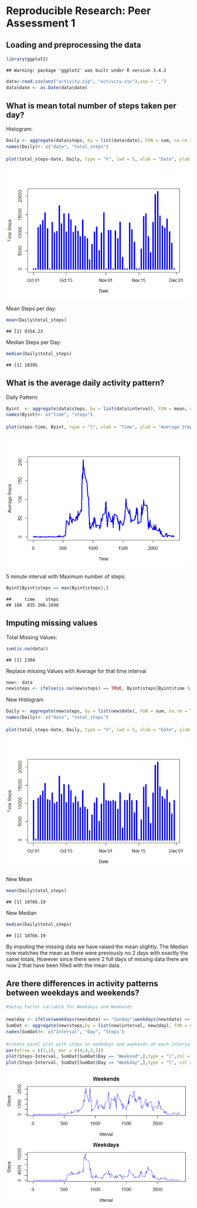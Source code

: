 # Reproducible Research: Peer Assessment 1


## Loading and preprocessing the data


```r
library(ggplot2)
```

```
## Warning: package 'ggplot2' was built under R version 3.4.2
```

```r
data<-read.csv(unz("activity.zip", "activity.csv"),sep = ",")
data$date <- as.Date(data$date)
```

## What is mean total number of steps taken per day?
Histogram:

```r
Daily <- aggregate(data$steps, by = list(data$date), FUN = sum, na.rm = TRUE)
names(Daily)<- c("date", "total_steps")

plot(total_steps~date, Daily, type = "h", lwd = 5, xlab = "Date", ylab = "Total Steps", col = "blue")
```

![](PA1_template_files/figure-html/Histogram-1.png)<!-- -->

Mean Steps per day:

```r
mean(Daily$total_steps)
```

```
## [1] 9354.23
```

Median Steps per Day:

```r
median(Daily$total_steps)
```

```
## [1] 10395
```

## What is the average daily activity pattern?
Daily Pattern:

```r
Byint  <- aggregate(data$steps, by = list(data$interval), FUN = mean, na.rm = TRUE)
names(Byint)<- c("time", "steps")

plot(steps~time, Byint, type = "l", xlab = "Time", ylab = "Average Steps", lwd = 3, col = "blue")
```

![](PA1_template_files/figure-html/unnamed-chunk-4-1.png)<!-- -->

5 minute interval with Maximum number of steps:

```r
Byint[Byint$steps == max(Byint$steps),]
```

```
##     time    steps
## 104  835 206.1698
```

## Imputing missing values
Total Missing Values:

```r
sum(is.na(data))
```

```
## [1] 2304
```

Replace missing Values with Average for that time interval

```r
new<- data
new$steps <- ifelse(is.na(new$steps) == TRUE, Byint$steps[Byint$time %in% new$interval], new$steps) 
```


New Histogram

```r
Daily <- aggregate(new$steps, by = list(new$date), FUN = sum, na.rm = TRUE)
names(Daily)<- c("date", "total_steps")

plot(total_steps~date, Daily, type = "h", lwd = 5, xlab = "Date", ylab = "Total Steps", col = "blue")
```

![](PA1_template_files/figure-html/unnamed-chunk-8-1.png)<!-- -->

New Mean

```r
mean(Daily$total_steps)
```

```
## [1] 10766.19
```

New Median

```r
median(Daily$total_steps)
```

```
## [1] 10766.19
```

By imputing the missing data we have raised the mean slightly. The Median now matches the mean as there were previously no 2 days with exactly the same totals, However since there were 2 full days of missing data there are now 2 that have been filled with the mean data.

## Are there differences in activity patterns between weekdays and weekends?


```r
#Setup Factor variable for Weekdays and Weekends

new$day <- ifelse(weekdays(new$date) == "Sunday"|weekdays(new$date) == "Saturday","Weekend","Weekday")
SumDat <- aggregate(new$steps,by = list(new$interval, new$day), FUN = sum )
names(SumDat)<- c("Interval", "Day", "Steps")

#create panel plot with steps on weekdays and weekends at each interval
par(mfrow = c(2,1), mar = c(4,4,3,1))
plot(Steps~Interval, SumDat[SumDat$Day == "Weekend",],type = "l",col = "blue", main = "Weekends" )
plot(Steps~Interval, SumDat[SumDat$Day == "Weekday",],type = "l", col = "blue", main = "Weekdays", xlab = "Interval")
```

![](PA1_template_files/figure-html/unnamed-chunk-11-1.png)<!-- -->
